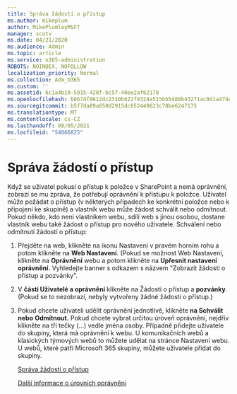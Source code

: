 ```yaml
---
title: Správa žádostí o přístup
ms.author: mikeplum
author: MikePlumleyMSFT
manager: scotv
ms.date: 04/21/2020
ms.audience: Admin
ms.topic: article
ms.service: o365-administration
ROBOTS: NOINDEX, NOFOLLOW
localization_priority: Normal
ms.collection: Adm_O365
ms.custom: ''
ms.assetid: 6c1a4b19-5915-428f-bc57-40ee2af62178
ms.openlocfilehash: b8674f8612dc2310b622f9324a515bb5d88b43271ac9d1a474eefa1be3cae750
ms.sourcegitcommit: b5f7da89a650d2915dc652449623c78be6247175
ms.translationtype: MT
ms.contentlocale: cs-CZ
ms.lasthandoff: 08/05/2021
ms.locfileid: "54066825"
---
```

# <a name="manage-access-requests"></a>Správa žádostí o přístup

Když se uživatel pokusí o přístup k položce v SharePoint a nemá oprávnění, zobrazí se mu zpráva, že potřebují oprávnění k přístupu k položce. Uživatel může požádat o přístup (v některých případech ke konkrétní položce nebo k připojení ke skupině) a vlastník webu může žádost schválit nebo odmítnout. Pokud někdo, kdo není vlastníkem webu, sdílí web s jinou osobou, dostane vlastník webu také žádost o přístup pro nového uživatele. Schválení nebo odmítnutí žádostí o přístup:
  
1. Přejděte na web, klikněte na ikonu Nastavení v pravém horním rohu a potom klikněte na **Web Nastavení**. (Pokud se možnost Web Nastavení, klikněte na **Oprávnění** webu a potom klikněte na **Upřesnit nastavení oprávnění.** Vyhledejte banner s odkazem s názvem "Zobrazit žádosti o přístup a pozvánky".
    
2. V **části Uživatelé a oprávnění** klikněte na Žádosti o přístup a **pozvánky**. (Pokud se to nezobrazí, nebyly vytvořeny žádné žádosti o přístup.)
    
3. Pokud chcete uživateli udělit oprávnění jednotlivě, klikněte **na Schválit nebo** **Odmítnout.** Pokud chcete vybrat určitou úroveň oprávnění, nejdřív klikněte na tři tečky (...) vedle jména osoby. Případně přidejte uživatele do skupiny, která má oprávnění k webu. U komunikačních webů a klasických týmových webů to můžete udělat na stránce Nastavení webu. U webů, které patří Microsoft 365 skupiny, můžete uživatele přidat do skupiny.
    
    [Správa žádostí o přístup ](https://go.microsoft.com/fwlink/?linkid=2008747)
    
    [Další informace o úrovních oprávnění](https://go.microsoft.com/fwlink/?linkid=867071)
    


